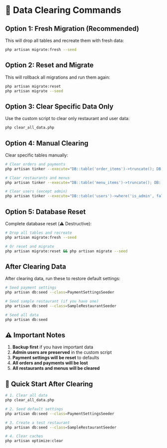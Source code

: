# 🧹 Data Clearing Commands

## Option 1: Fresh Migration (Recommended)
This will drop all tables and recreate them with fresh data:

```bash
php artisan migrate:fresh --seed
```

## Option 2: Reset and Migrate
This will rollback all migrations and run them again:

```bash
php artisan migrate:reset
php artisan migrate --seed
```

## Option 3: Clear Specific Data Only
Use the custom script to clear only restaurant and user data:

```bash
php clear_all_data.php
```

## Option 4: Manual Clearing
Clear specific tables manually:

```bash
# Clear orders and payments
php artisan tinker --execute="DB::table('order_items')->truncate(); DB::table('orders')->truncate(); DB::table('bank_transfer_payments')->truncate();"

# Clear restaurants and menus
php artisan tinker --execute="DB::table('menu_items')->truncate(); DB::table('categories')->truncate(); DB::table('restaurants')->truncate();"

# Clear users (except admin)
php artisan tinker --execute="DB::table('users')->where('is_admin', false)->delete();"
```

## Option 5: Database Reset
Complete database reset (⚠️ Destructive):

```bash
# Drop all tables and recreate
php artisan migrate:fresh --seed

# Or reset and migrate
php artisan migrate:reset && php artisan migrate --seed
```

## After Clearing Data
After clearing data, run these to restore default settings:

```bash
# Seed payment settings
php artisan db:seed --class=PaymentSettingsSeeder

# Seed sample restaurant (if you have one)
php artisan db:seed --class=SampleRestaurantSeeder

# Seed all data
php artisan db:seed
```

## ⚠️ Important Notes

1. **Backup first** if you have important data
2. **Admin users are preserved** in the custom script
3. **Payment settings will be reset** to defaults
4. **All orders and payments will be lost**
5. **All restaurants and menus will be cleared**

## 🚀 Quick Start After Clearing

```bash
# 1. Clear all data
php clear_all_data.php

# 2. Seed default settings
php artisan db:seed --class=PaymentSettingsSeeder

# 3. Create a test restaurant
php artisan db:seed --class=SampleRestaurantSeeder

# 4. Clear caches
php artisan optimize:clear
``` 